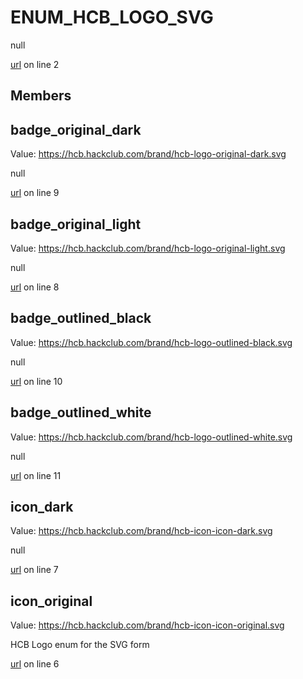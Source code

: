 # ENUM_HCB_LOGO_SVG

null 

[url](https://github.com/devramsean0/hcb.js/blob/4f1ca84/src/enums/hcb_logos.ts#L2) on line 2  

## Members
## badge_original_dark
Value: https://hcb.hackclub.com/brand/hcb-logo-original-dark.svg 

null 

[url](https://github.com/devramsean0/hcb.js/blob/4f1ca84/src/enums/hcb_logos.ts#L9) on line 9  

## badge_original_light
Value: https://hcb.hackclub.com/brand/hcb-logo-original-light.svg 

null 

[url](https://github.com/devramsean0/hcb.js/blob/4f1ca84/src/enums/hcb_logos.ts#L8) on line 8  

## badge_outlined_black
Value: https://hcb.hackclub.com/brand/hcb-logo-outlined-black.svg 

null 

[url](https://github.com/devramsean0/hcb.js/blob/4f1ca84/src/enums/hcb_logos.ts#L10) on line 10  

## badge_outlined_white
Value: https://hcb.hackclub.com/brand/hcb-logo-outlined-white.svg 

null 

[url](https://github.com/devramsean0/hcb.js/blob/4f1ca84/src/enums/hcb_logos.ts#L11) on line 11  

## icon_dark
Value: https://hcb.hackclub.com/brand/hcb-icon-icon-dark.svg 

null 

[url](https://github.com/devramsean0/hcb.js/blob/4f1ca84/src/enums/hcb_logos.ts#L7) on line 7  

## icon_original
Value: https://hcb.hackclub.com/brand/hcb-icon-icon-original.svg 


HCB Logo enum for the SVG form 

[url](https://github.com/devramsean0/hcb.js/blob/4f1ca84/src/enums/hcb_logos.ts#L6) on line 6  
